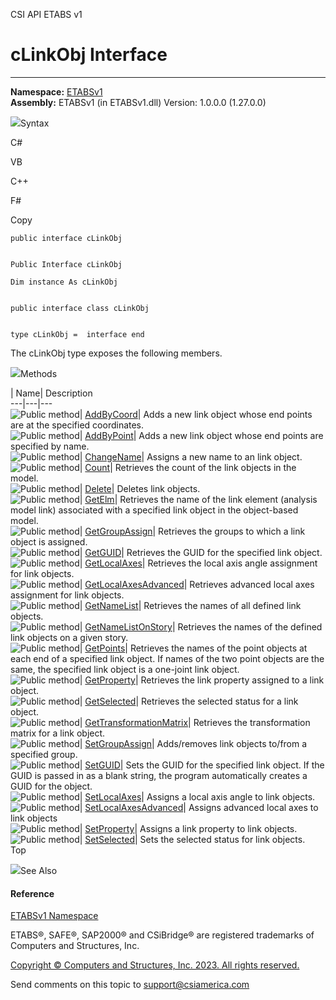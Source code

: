 ﻿

CSI API ETABS v1

# cLinkObj Interface  
  
---  
  
**Namespace:** [ETABSv1](2780f1b8-2033-5289-2298-1cdb2a7508d9.htm)  
**Assembly:** ETABSv1 (in ETABSv1.dll) Version: 1.0.0.0 (1.27.0.0)

![](../icons/SectionExpanded.png)Syntax

C#

VB

C++

F#

Copy

    
    
    public interface cLinkObj
    
    
    Public Interface cLinkObj
    
    Dim instance As cLinkObj
    
    
    public interface class cLinkObj
    
    
    type cLinkObj =  interface end

The cLinkObj type exposes the following members.

![](../icons/SectionExpanded.png)Methods

| Name| Description  
---|---|---  
![Public method](../icons/pubmethod.gif)|
[AddByCoord](c8b59a36-c265-790e-7038-285f2fda5869.htm)|  Adds a new link
object whose end points are at the specified coordinates.  
![Public method](../icons/pubmethod.gif)|
[AddByPoint](9562a7dd-5c4c-c622-3087-566f74497f54.htm)|  Adds a new link
object whose end points are specified by name.  
![Public method](../icons/pubmethod.gif)|
[ChangeName](4d806a79-0108-e55f-fd83-b9e45d6aa528.htm)|  Assigns a new name to
an link object.  
![Public method](../icons/pubmethod.gif)|
[Count](877998d3-f8c1-2cf8-53d2-167cd6604cc5.htm)|  Retrieves the count of the
link objects in the model.  
![Public method](../icons/pubmethod.gif)|
[Delete](79f42349-0252-7b19-35af-9dd89f12798b.htm)|  Deletes link objects.  
![Public method](../icons/pubmethod.gif)|
[GetElm](2f1487a6-bc7e-fd58-6719-1e914279e306.htm)|  Retrieves the name of the
link element (analysis model link) associated with a specified link object in
the object-based model.  
![Public method](../icons/pubmethod.gif)|
[GetGroupAssign](19cd8c94-9d18-bd62-2510-8ef3e6173d00.htm)|  Retrieves the
groups to which a link object is assigned.  
![Public method](../icons/pubmethod.gif)|
[GetGUID](9953934b-71b9-7da2-bcab-94fd1183f870.htm)|  Retrieves the GUID for
the specified link object.  
![Public method](../icons/pubmethod.gif)|
[GetLocalAxes](fb86d51b-9862-c4ba-683d-6245d88108a2.htm)|  Retrieves the local
axis angle assignment for link objects.  
![Public method](../icons/pubmethod.gif)|
[GetLocalAxesAdvanced](08d8aeac-4558-33dc-b65a-6817bfcc8459.htm)|  Retrieves
advanced local axes assignment for link objects.  
![Public method](../icons/pubmethod.gif)|
[GetNameList](729a9284-69d0-1409-5433-dd87d00e12cc.htm)|  Retrieves the names
of all defined link objects.  
![Public method](../icons/pubmethod.gif)|
[GetNameListOnStory](172171ea-2f8f-2578-a16d-35c00faf1447.htm)|  Retrieves the
names of the defined link objects on a given story.  
![Public method](../icons/pubmethod.gif)|
[GetPoints](8afa90a9-fd9b-337b-afaf-8800debdc3dc.htm)|  Retrieves the names of
the point objects at each end of a specified link object. If names of the two
point objects are the same, the specified link object is a one-joint link
object.  
![Public method](../icons/pubmethod.gif)|
[GetProperty](ee3b733b-2b54-5ce4-54da-63d8702f4ebd.htm)|  Retrieves the link
property assigned to a link object.  
![Public method](../icons/pubmethod.gif)|
[GetSelected](de54765d-67be-9ea5-0fd3-3b0ffdcd0896.htm)|  Retrieves the
selected status for a link object.  
![Public method](../icons/pubmethod.gif)|
[GetTransformationMatrix](ab496301-f4fe-d09c-eae8-77bf4824ca59.htm)|
Retrieves the transformation matrix for a link object.  
![Public method](../icons/pubmethod.gif)|
[SetGroupAssign](21af9b4f-df72-ed0b-0cae-1d7e8390a874.htm)|  Adds/removes link
objects to/from a specified group.  
![Public method](../icons/pubmethod.gif)|
[SetGUID](e7a54a43-9492-146e-b853-b250bf051387.htm)|  Sets the GUID for the
specified link object. If the GUID is passed in as a blank string, the program
automatically creates a GUID for the object.  
![Public method](../icons/pubmethod.gif)|
[SetLocalAxes](4d601d10-1f08-919e-93ed-4272700da7e9.htm)|  Assigns a local
axis angle to link objects.  
![Public method](../icons/pubmethod.gif)|
[SetLocalAxesAdvanced](48c40de0-07c2-7168-008a-cc7328950d5d.htm)|  Assigns
advanced local axes to link objects  
![Public method](../icons/pubmethod.gif)|
[SetProperty](161344c6-dd1b-6cc7-84c0-ce9611e14bd6.htm)|  Assigns a link
property to link objects.  
![Public method](../icons/pubmethod.gif)|
[SetSelected](72bb4350-4d31-1c27-bee1-5775046c8c5b.htm)|  Sets the selected
status for link objects.  
Top

![](../icons/SectionExpanded.png)See Also

#### Reference

[ETABSv1 Namespace](2780f1b8-2033-5289-2298-1cdb2a7508d9.htm)

ETABS®, SAFE®, SAP2000® and CSiBridge® are registered trademarks of Computers
and Structures, Inc.  

[Copyright © Computers and Structures, Inc. 2023. All rights
reserved.](http://www.csiamerica.com)

Send comments on this topic to
[support@csiamerica.com](mailto:support%40csiamerica.com?Subject=CSI%20API%20ETABS%20v1)

